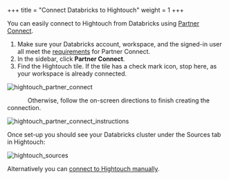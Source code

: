 +++
title = "Connect Databricks to Hightouch"
weight = 1
+++

You can easily connect to Hightouch from Databricks using [Partner Connect](https://docs.databricks.com/integrations/partner-connect/reverse-etl.html).

1. Make sure your Databricks account, workspace, and the signed-in user all meet the [requirements](https://docs.databricks.com/integrations/partner-connect/index.html#requirements) for Partner Connect.
2. In the sidebar, click **Partner Connect**.
3. Find the Hightouch tile. If the tile has a check mark icon, stop here, as your workspace is already connected. 

![hightouch_partner_connect](../images/hightouch_partner_connect.png?width=30pc)

&nbsp;&nbsp;&nbsp;&nbsp;&nbsp;&nbsp;&nbsp;&nbsp;&nbsp;&nbsp;&nbsp;
Otherwise, follow the on-screen directions to finish creating the connection.

![hightouch_partner_connect_instructions](../images/hightouch_partner_connect_instructions.png?width=50pc)

Once set-up you should see your Databricks cluster under the Sources tab in Hightouch:

![hightouch_sources](../images/hightouch_sources.png?width=40pc)

Alternatively you can [connect to Hightouch manually](https://docs.databricks.com/integrations/reverse-etl/hightouch.html#connect-to-hightouch-manually).
